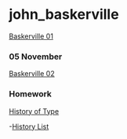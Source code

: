 # john_baskerville

[Baskerville 01](https://dominicmcgrath46.github.io/john_baskerville/baskerville1.html)

### 05 November

[Baskerville 02](https://dominicmcgrath46.github.io/john_baskerville/baskerville2.html)

### Homework

[History of Type](https://dominicmcgrath46.github.io/john_baskerville/brief-history-of-type.html)

-[History List](https://dominicmcgrath46.github.io/john_baskerville/history_list.html)